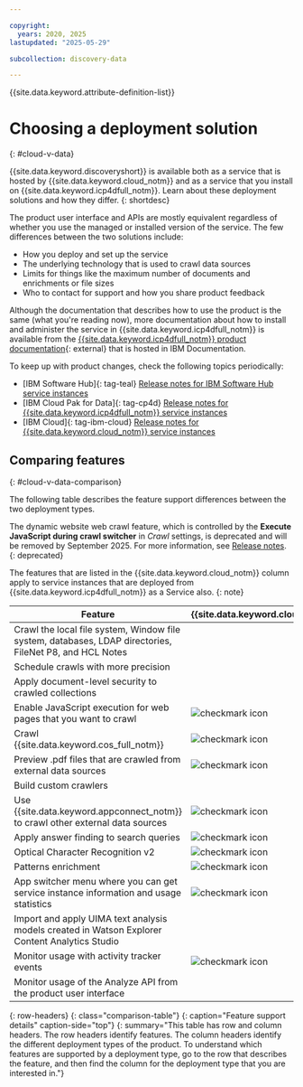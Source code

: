 ```yaml
---

copyright:
  years: 2020, 2025
lastupdated: "2025-05-29"

subcollection: discovery-data

---
```


{{site.data.keyword.attribute-definition-list}}

# Choosing a deployment solution
{: #cloud-v-data}

{{site.data.keyword.discoveryshort}} is available both as a service that is hosted by {{site.data.keyword.cloud_notm}} and as a service that you install on {{site.data.keyword.icp4dfull_notm}}. Learn about these deployment solutions and how they differ.
{: shortdesc}

The product user interface and APIs are mostly equivalent regardless of whether you use the managed or installed version of the service. The few differences between the two solutions include:

-   How you deploy and set up the service
-   The underlying technology that is used to crawl data sources
-   Limits for things like the maximum number of documents and enrichments or file sizes
-   Who to contact for support and how you share product feedback

Although the documentation that describes how to use the product is the same (what you're reading now), more documentation about how to install and administer the service in {{site.data.keyword.icp4dfull_notm}} is available from the [{{site.data.keyword.icp4dfull_notm}} product documentation](https://www.ibm.com/docs/cloud-paks/cp-data){: external} that is hosted in IBM Documentation.

To keep up with product changes, check the following topics periodically:

-   [IBM Software Hub]{: tag-teal} [Release notes for IBM Software Hub service instances](/docs/discovery-data?topic=discovery-data-release-notes-hub)
-   [IBM Cloud Pak for Data]{: tag-cp4d} [Release notes for {{site.data.keyword.icp4dfull_notm}} service instances](/docs/discovery-data?topic=discovery-data-release-notes-data)
-   [IBM Cloud]{: tag-ibm-cloud} [Release notes for {{site.data.keyword.cloud_notm}} service instances](/docs/discovery-data?topic=discovery-data-release-notes)

## Comparing features
{: #cloud-v-data-comparison}

The following table describes the feature support differences between the two deployment types.

The dynamic website web crawl feature, which is controlled by the **Execute JavaScript during crawl switcher** in *Crawl* settings, is deprecated and will be removed by September 2025. For more information, see [Release notes](/docs/discovery-data?topic=discovery-data-release-notes).
{: deprecated}

The features that are listed in the {{site.data.keyword.cloud_notm}} column apply to service instances that are deployed from {{site.data.keyword.icp4dfull_notm}} as a Service also.
{: note}

| Feature | {{site.data.keyword.cloud_notm}} | {{site.data.keyword.icp4dfull_notm}} |
|---------|----------------------------------|--------------------------------------|
| Crawl the local file system, Window file system, databases, LDAP directories, FileNet P8, and HCL Notes | | ![checkmark icon](../../icons/checkmark-icon.svg) |
| Schedule crawls with more precision | | ![checkmark icon](../../icons/checkmark-icon.svg) |
| Apply document-level security to crawled collections | | ![checkmark icon](../../icons/checkmark-icon.svg) |
| Enable JavaScript execution for web pages that you want to crawl | ![checkmark icon](../../icons/checkmark-icon.svg) | |
| Crawl {{site.data.keyword.cos_full_notm}} | ![checkmark icon](../../icons/checkmark-icon.svg) | |
| Preview .pdf files that are crawled from external data sources | ![checkmark icon](../../icons/checkmark-icon.svg) | |
| Build custom crawlers | | ![checkmark icon](../../icons/checkmark-icon.svg) |
| Use {{site.data.keyword.appconnect_notm}} to crawl other external data sources | ![checkmark icon](../../icons/checkmark-icon.svg) | |
| Apply answer finding to search queries |  ![checkmark icon](../../icons/checkmark-icon.svg) | |
| Optical Character Recognition v2 | ![checkmark icon](../../icons/checkmark-icon.svg) | |
| Patterns enrichment | ![checkmark icon](../../icons/checkmark-icon.svg) | |
| App switcher menu where you can get service instance information and usage statistics | ![checkmark icon](../../icons/checkmark-icon.svg) | |
| Import and apply UIMA text analysis models created in Watson Explorer Content Analytics Studio | | ![checkmark icon](../../icons/checkmark-icon.svg) |
| Monitor usage with activity tracker events | ![checkmark icon](../../icons/checkmark-icon.svg) | |
| Monitor usage of the Analyze API from the product user interface | | ![checkmark icon](../../icons/checkmark-icon.svg) |
{: row-headers}
{: class="comparison-table"}
{: caption="Feature support details" caption-side="top"}
{: summary="This table has row and column headers. The row headers identify features. The column headers identify the different deployment types of the product. To understand which features are supported by a deployment type, go to the row that describes the feature, and then find the column for the deployment type that you are interested in."}
